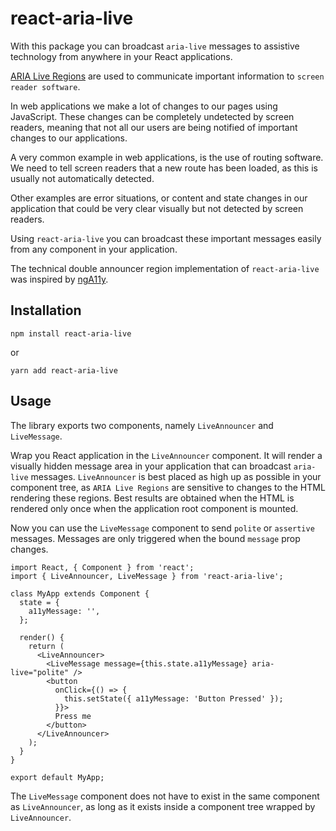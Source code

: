 # react-aria-live

With this package you can broadcast `aria-live` messages to assistive technology from anywhere in your React applications.

[ARIA Live Regions](https://developer.mozilla.org/en-US/docs/Web/Accessibility/ARIA/ARIA_Live_Regions) are used to communicate important information to `screen reader software`.

In web applications we make a lot of changes to our pages using JavaScript. These changes can be completely undetected by screen readers, meaning that not all our users are being notified of important changes to our applications.

A very common example in web applications, is the use of routing software. We need to tell screen readers that a new route has been loaded, as this is usually not automatically detected.

Other examples are error situations, or content and state changes in our application that could be very clear visually but not detected by screen readers.

Using `react-aria-live` you can broadcast these important messages easily from any component in your application.

The technical double announcer region implementation of `react-aria-live` was inspired by [ngA11y](https://github.com/dequelabs/ngA11y).

## Installation

```
npm install react-aria-live
```

or

```
yarn add react-aria-live
```

## Usage

The library exports two components, namely `LiveAnnouncer` and `LiveMessage`.

Wrap you React application in the `LiveAnnouncer` component. It will render a visually hidden message area in your application that can broadcast `aria-live` messages. `LiveAnnouncer` is best placed as high up as possible in your component tree, as `ARIA Live Regions` are sensitive to changes to the HTML rendering these regions. Best results are obtained when the HTML is rendered only once when the application root component is mounted.

Now you can use the `LiveMessage` component to send `polite` or `assertive` messages. Messages are only triggered when the bound `message` prop changes.

```
import React, { Component } from 'react';
import { LiveAnnouncer, LiveMessage } from 'react-aria-live';

class MyApp extends Component {
  state = {
    a11yMessage: '',
  };

  render() {
    return (
      <LiveAnnouncer>
        <LiveMessage message={this.state.a11yMessage} aria-live="polite" />
        <button
          onClick={() => {
            this.setState({ a11yMessage: 'Button Pressed' });
          }}>
          Press me
        </button>
      </LiveAnnouncer>
    );
  }
}

export default MyApp;
```

The `LiveMessage` component does not have to exist in the same component as `LiveAnnouncer`, as long as it exists inside a component tree wrapped by `LiveAnnouncer`.
